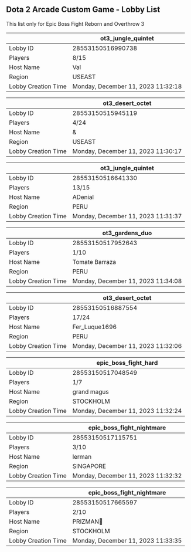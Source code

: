 ## Dota 2 Arcade Custom Game - Lobby List

This list only for Epic Boss Fight Reborn and Overthrow 3

|  | ot3_jungle_quintet |
| ------ | ------ |
| Lobby ID | 28553150516990738 |
| Players | 8/15 |
| Host Name | Val |
| Region | USEAST |
| Lobby Creation Time | Monday, December 11, 2023 11:32:18 |


|  | ot3_desert_octet |
| ------ | ------ |
| Lobby ID | 28553150515945119 |
| Players | 4/24 |
| Host Name | & |
| Region | USEAST |
| Lobby Creation Time | Monday, December 11, 2023 11:30:17 |


|  | ot3_jungle_quintet |
| ------ | ------ |
| Lobby ID | 28553150516641330 |
| Players | 13/15 |
| Host Name | ADenial |
| Region | PERU |
| Lobby Creation Time | Monday, December 11, 2023 11:31:37 |


|  | ot3_gardens_duo |
| ------ | ------ |
| Lobby ID | 28553150517952643 |
| Players | 1/10 |
| Host Name | Tomate Barraza |
| Region | PERU |
| Lobby Creation Time | Monday, December 11, 2023 11:34:08 |


|  | ot3_desert_octet |
| ------ | ------ |
| Lobby ID | 28553150516887554 |
| Players | 17/24 |
| Host Name | Fer_Luque1696 |
| Region | PERU |
| Lobby Creation Time | Monday, December 11, 2023 11:32:06 |


|  | epic_boss_fight_hard |
| ------ | ------ |
| Lobby ID | 28553150517048549 |
| Players | 1/7 |
| Host Name | grand magus |
| Region | STOCKHOLM |
| Lobby Creation Time | Monday, December 11, 2023 11:32:24 |


|  | epic_boss_fight_nightmare |
| ------ | ------ |
| Lobby ID | 28553150517115751 |
| Players | 3/10 |
| Host Name | lerman |
| Region | SINGAPORE |
| Lobby Creation Time | Monday, December 11, 2023 11:32:32 |


|  | epic_boss_fight_nightmare |
| ------ | ------ |
| Lobby ID | 28553150517665597 |
| Players | 2/10 |
| Host Name | PRIZMAN📿 |
| Region | STOCKHOLM |
| Lobby Creation Time | Monday, December 11, 2023 11:33:35 |


